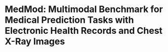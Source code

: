 # MedMod: Multimodal Benchmark for Medical Prediction Tasks with Electronic Health Records and Chest X-Ray Images